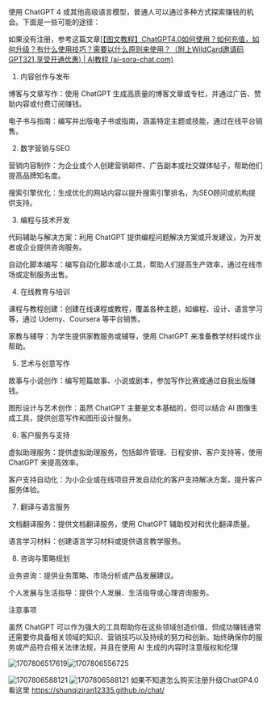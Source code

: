 使用 ChatGPT 4 或其他高级语言模型，普通人可以通过多种方式探索赚钱的机会。下面是一些可能的途径：

如果没有注册，参考这篇文章[[【图文教程】ChatGPT4.0如何使用？如何充值，如何升级？有什么使用技巧？需要以什么原则来使用？（附上WildCard邀请码GPT321,享受开通优惠) | AI教程 (ai-sora-chat.com)](https://ai-sora-chat.com/#/)

1. 内容创作与发布

博客与文章写作：使用 ChatGPT 生成高质量的博客文章或专栏，并通过广告、赞助内容或付费订阅赚钱。

电子书与指南：编写并出版电子书或指南，涵盖特定主题或技能，通过在线平台销售。

2. 数字营销与SEO

营销内容制作：为企业或个人创建营销邮件、广告副本或社交媒体帖子，帮助他们提高品牌知名度。

搜索引擎优化：生成优化的网站内容以提升搜索引擎排名，为SEO顾问或机构提供支持。

3. 编程与技术开发

代码辅助与解决方案：利用 ChatGPT 提供编程问题解决方案或开发建议，为开发者或企业提供咨询服务。

自动化脚本编写：编写自动化脚本或小工具，帮助人们提高生产效率，通过在线市场或定制服务出售。

4. 在线教育与培训

课程与教程创建：创建在线课程或教程，覆盖各种主题，如编程、设计、语言学习等，通过 Udemy、Coursera 等平台销售。

家教与辅导：为学生提供家教服务或辅导，使用 ChatGPT 来准备教学材料或作业帮助。

5. 艺术与创意写作

故事与小说创作：编写短篇故事、小说或剧本，参加写作比赛或通过自我出版赚钱。

图形设计与艺术创作：虽然 ChatGPT 主要是文本基础的，但可以结合 AI 图像生成工具，提供创意写作和图形设计服务。

6. 客户服务与支持

虚拟助理服务：提供虚拟助理服务，包括邮件管理、日程安排、客户支持等，使用 ChatGPT 来提高效率。

客户支持自动化：为小企业或在线项目开发自动化的客户支持解决方案，提升客户服务体验。

7. 翻译与语言服务

文档翻译服务：提供文档翻译服务，使用 ChatGPT 辅助校对和优化翻译质量。

语言学习材料：创建语言学习材料或提供语言教学服务。

8. 咨询与策略规划

业务咨询：提供业务策略、市场分析或产品发展建议。

个人发展与生活指导：提供个人发展、生活指导或心理咨询服务。

注意事项

虽然 ChatGPT 可以作为强大的工具帮助你在这些领域创造价值，但成功赚钱通常还需要你具备相关领域的知识、营销技巧以及持续的努力和创新。始终确保你的服务或产品符合相关法律法规，并且在使用 AI 生成的内容时注意版权和伦理

![1707806517619](https://chatd.oss-us-east-1.aliyuncs.com/img2/202402131502668.png)![1707806556725](https://chatd.oss-us-east-1.aliyuncs.com/img2/202402131502684.png)

![1707806588121](https://chatd.oss-us-east-1.aliyuncs.com/img2/202402131502712.png)
![1707806588121](https://chatd.oss-us-east-1.aliyuncs.com/img2/202402131502712.png)
如果不知道怎么购买注册升级ChatGP4.0看这里
https://shunqiziran12335.github.io/chat/
